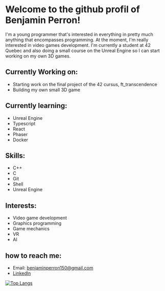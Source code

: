 # Welcome to the github profil of Benjamin Perron!

I'm a young programmer that's interested in everything in pretty much anything that encompasses programming. At the moment, I'm really interested in video games development. I'm currently a student at 42 Quebec and also doing a small course on the Unreal Engine so I can start working on my own 3D games.

## Currently Working on:
  - Starting work on the final project of the 42 cursus, ft_transcendence
  - Building my own small 3D game

## Currently learning:
  - Unreal Engine
  - Typescript
  - React
  - Phaser
  - Docker

## Skills:
  - C++
  - C
  - Git
  - Shell
  - Unreal Engine

## Interests:
  - Video game development
  - Graphics programming
  - Game mechanics
  - VR
  - AI

## how to reach me:
  - Email: benjaminperron150@gmail.com
  - [LinkedIn](https://www.linkedin.com/in/benjamin-perron-b730a7263/)

[![Top Langs](https://github-readme-stats.vercel.app/api/top-langs/?username=SuperTardig)](https://github.com/SuperTardig/github-readme-stats)

